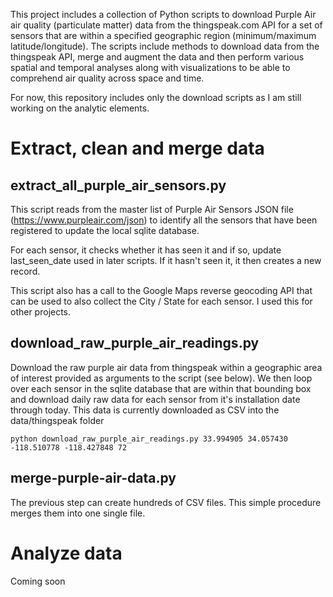 This project includes a collection of Python scripts to download Purple Air
air quality (particulate matter) data from the thingspeak.com API for a set of sensors that are
within a specified geographic region (minimum/maximum latitude/longitude). 
The scripts include methods to download data from the thingspeak API, merge 
and augment the data and then perform various spatial and temporal analyses 
along with visualizations to be able to comprehend air quality across space and time.  

For now, this repository includes only the download scripts as I am still
working on the analytic elements.    

# Extract, clean and merge data

## extract_all_purple_air_sensors.py

This script reads from the master list of Purple Air Sensors 
JSON file (https://www.purpleair.com/json) to identify all 
the sensors that have been registered to update the local 
sqlite database.

For each sensor, it checks whether it has seen it and if so, update
last_seen_date used in later scripts.   If it hasn't seen it,
it then creates a new record.

This script also has a call to the Google Maps reverse geocoding
API that can be used to also collect the City / State for each 
sensor.  I used this for other projects.

## download_raw_purple_air_readings.py

Download the raw purple air data from thingspeak within
a geographic area of interest provided as arguments to the 
script (see below).   We then loop over each sensor in the 
sqlite database that are within that bounding box and
download daily raw data for each  sensor from it's installation 
date through today.  This data is currently downloaded as CSV
into the data/thingspeak folder

    python download_raw_purple_air_readings.py 33.994905 34.057430 -118.510778 -118.427848 72

## merge-purple-air-data.py
The previous step can create hundreds of CSV files.  This 
simple procedure merges them into one single file.


# Analyze data

Coming soon